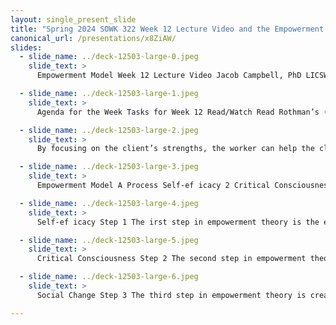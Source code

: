 ```yaml
---
layout: single_present_slide
title: "Spring 2024 SOWK 322 Week 12 Lecture Video and the Empowerment Model"
canonical_url: /presentations/x8ZiAW/
slides:
  - slide_name: ../deck-12503-large-0.jpeg
    slide_text: >
      Empowerment Model Week 12 Lecture Video Jacob Campbell, PhD LICSW at Heritage University Spring 2024 SOWK 322

  - slide_name: ../deck-12503-large-1.jpeg
    slide_text: >
      Agenda for the Week Tasks for Week 12 Read/Watch Read Rothman’s (2018) chapter 13, “Practice Models - Working with Individuals.” Watch my lecture video for week 12 A–01: Asynchronous Participation and Engagement 3 Replies Across any of the Forums Questions Regarding A–04 Social Media Assignment Chapter 13 Prompts Case Management Model Empowerment Model Crisis Intervention Advocacy Model

  - slide_name: ../deck-12503-large-2.jpeg
    slide_text: >
      By focusing on the client’s strengths, the worker can help the client to motivate and to see himself or herself as actor, rather than acted upon. Empowerment practice involves the worker in helping the client to act, rather than in acting on his or her behalf. (Rothman, 2018, p. 269)

  - slide_name: ../deck-12503-large-3.jpeg
    slide_text: >
      Empowerment Model A Process Self-ef icacy 2 Critical Consciousness 3 Social Change f 1

  - slide_name: ../deck-12503-large-4.jpeg
    slide_text: >
      Self-ef icacy Step 1 The irst step in empowerment theory is the empowering of the client. This means helping them to gain self-ef icacy. This can be done by the following: ‣ Skill building ‣ Gaining self-awareness f f f ‣ Learning to navigate systems

  - slide_name: ../deck-12503-large-5.jpeg
    slide_text: >
      Critical Consciousness Step 2 The second step in empowerment theory is connecting the client to the “bigger picture.” This means helping them to gain a critical consciousness about oppression and obstacles. Some examples of this are as follows: ‣ Identifying barriers ‣ De ining power ‣ Connecting the client to a group f ‣ Letting them know they aren’t alone

  - slide_name: ../deck-12503-large-6.jpeg
    slide_text: >
      Social Change Step 3 The third step in empowerment theory is creating larger social change. The following are some possible ideas: ‣ Creating policy and or legal changes ‣ Having the client act as a mentor ‣ Connecting to another activity that allows them to make social change

---
```

